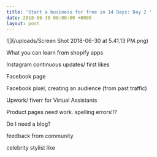 ```yaml
---
title: 'Start a business for free in 14 Days: Day 2 '
date: 2018-06-30 00:00:00 +0000
layout: post
---
```

![](/uploads/Screen Shot 2018-06-30 at 5.41.13 PM.png)

What you can learn from shopify apps

Instagram continuous updates/ first likes

Facebook page

Facebook pixel, creating an audience  (from past traffic)

Upwork/ fiverr for Virtual Assistants

Product pages need work. spelling errors!!?

Do I need a blog?

feedback from community

celebrity stylist like